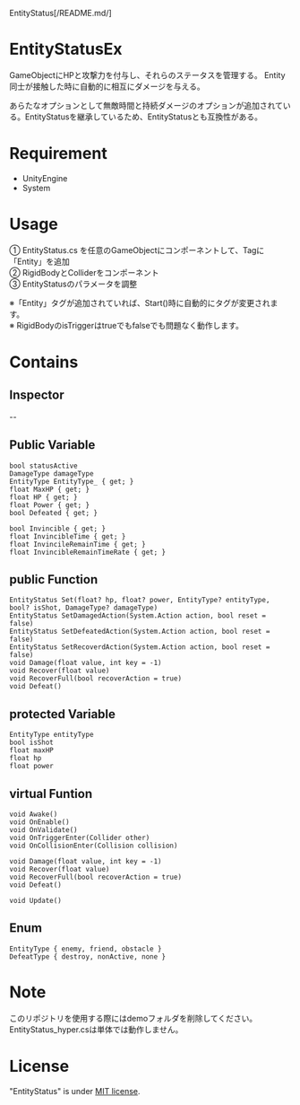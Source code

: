 EntityStatus[/README.md/]
# EntityStatusEx

GameObjectにHPと攻撃力を付与し、それらのステータスを管理する。
Entity同士が接触した時に自動的に相互にダメージを与える。

あらたなオプションとして無敵時間と持続ダメージのオプションが追加されている。EntityStatusを継承しているため、EntityStatusとも互換性がある。

<!--# DEMO

-->


# Requirement

* UnityEngine
* System

# Usage

① EntityStatus.cs を任意のGameObjectにコンポーネントして、Tagに「Entity」を追加\
② RigidBodyとColliderをコンポーネント\
③ EntityStatusのパラメータを調整

※「Entity」タグが追加されていれば、Start()時に自動的にタグが変更されます。\
※ RigidBodyのisTriggerはtrueでもfalseでも問題なく動作します。

# Contains

## Inspector

--

## Public Variable
```
bool statusActive
DamageType damageType
EntityType EntityType_ { get; }
float MaxHP { get; }
float HP { get; }
float Power { get; }
bool Defeated { get; }
```
```
bool Invincible { get; }
float InvincibleTime { get; }
float InvincileRemainTime { get; }
float InvincibleRemainTimeRate { get; }
```
## public Function
```
EntityStatus Set(float? hp, float? power, EntityType? entityType, bool? isShot, DamageType? damageType)
EntityStatus SetDamagedAction(System.Action action, bool reset = false)
EntityStatus SetDefeatedAction(System.Action action, bool reset = false)
EntityStatus SetRecoverdAction(System.Action action, bool reset = false)
void Damage(float value, int key = -1)
void Recover(float value)
void RecoverFull(bool recoverAction = true)
void Defeat()
```

## protected Variable
```
EntityType entityType
bool isShot
float maxHP
float hp
float power
```

## virtual Funtion
```
void Awake()
void OnEnable()
void OnValidate()
void OnTriggerEnter(Collider other)
void OnCollisionEnter(Collision collision)

void Damage(float value, int key = -1)
void Recover(float value)
void RecoverFull(bool recoverAction = true)
void Defeat()
```
```
void Update()
```

## Enum
```
EntityType { enemy, friend, obstacle }
DefeatType { destroy, nonActive, none }
```

# Note

このリポジトリを使用する際にはdemoフォルダを削除してください。EntityStatus_hyper.csは単体では動作しません。

# License

"EntityStatus" is under [MIT license](https://en.wikipedia.org/wiki/MIT_License).
